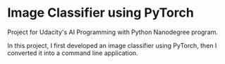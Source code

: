 # Image Classifier using PyTorch

Project for Udacity's AI Programming with Python Nanodegree program.

In this project, I first developed an image classifier using PyTorch, then I converted it into a command line application.
